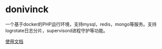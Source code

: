 # donivinck
一个基于docker的PHP运行环境，支持mysql，redis，mongo等服务。支持logrotate日志分片，supervisord进程守护等功能。

<a href="https://nivin-studio.github.io/donivinck" target="_blank">使用文档</a>
